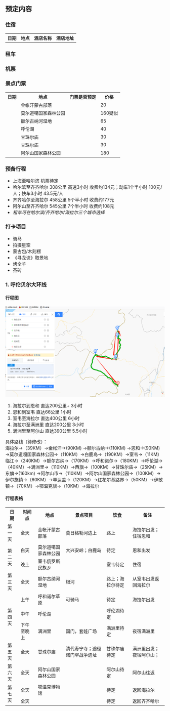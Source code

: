 ## 预定内容  

### 住宿  
<table>
	<tr>
		<th>日期</th>
		<th>地点</th>
		<th>酒店名称</th>
		<th>酒店地址</th>
	</tr>
</table>

### 租车  

### 机票 

### 景点门票  
<table>
	<tr>
		<th>日期</th>
		<th>地点</th>
		<th>门票是否预定</th>
		<th>价格</th>
	</tr>
	<tr >
	    <td> </td>
	    <td>金帐汗蒙古部落</td>  
	    <td></td>
	    <td>20 </td>
	</tr>
	<tr >
	    <td> </td>
	    <td>莫尔道噶国家森林公园</td>  
	    <td></td>
	    <td>160疑似 </td>
	</tr>
	<tr >
	    <td> </td>
	    <td>额尔古纳河湿地</td>  
	    <td></td>
	    <td>65 </td>
	</tr>
	<tr >
	    <td> </td>
	    <td>呼伦湖</td>  
	    <td></td>
	    <td>40 </td>
	</tr>
	<tr >
	    <td> </td>
	    <td>甘珠尔庙 </td>  
	    <td></td>
	    <td>30 </td>
	</tr>
	<tr >
	    <td> </td>
	    <td>甘珠尔庙 </td>  
	    <td></td>
	    <td>30 </td>
	</tr>
	<tr >
	    <td> </td>
	    <td>阿尔山国家森林公园 </td>  
	    <td></td>
	    <td>180 </td>
	</tr>
</table>

### 预备行程
* 上海至哈尔滨 机票待定
* 哈尔滨至齐齐哈尔 308公里 高速3小时 收费约134元；动车1个半小时 100元/人；快车3小时 43.5元/人 
* 齐齐哈尔至海拉尔 458公里 5个半小时 收费约177元
* 阿尔山至齐齐哈尔 545公里 7个半小时 收费约108元 
* *租车可在哈尔滨/齐齐哈尔/海拉尔三个城市选择*

### 打卡项目  
* 骑马
* 拍摄星空
* 蒙古包/木刻楞
* 《寻龙诀》取景地
* 烤全羊
* 茶砖


### 1. 呼伦贝尔大环线  
#### 行程图  
![大环线行程概图](https://github.com/kin122/duoankin.github.io/blob/main/life/7-mongolia-01.png)
1. 海拉尔到恩和 直达200公里+ 3小时
2. 恩和到室韦 直达66公里 1小时
3. 室韦至海拉尔 直达400公里 6小时
4. 海拉尔至满洲里 直达200公里 3小时
5. 满洲里至阿尔山 直达390公里 5.5小时

具体路线（待修改）：  
海拉尔→（39KM）→金帐汗→(90KM) →额尔古纳→(110KM) →恩和→(90KM) →莫尔道嘎国家森林公园→（110KM）→白鹿岛→（190KM）→室韦→（11KM）临江→（240KM）→额尔古纳→（170KM）→呼和诺尔→（180KM）→呼伦湖→（40KM）→满洲里→（110KM）→西旗→（100KM）→甘珠尔庙→（25KM）→东旗→(160km) →阿尔山市→（110KM）→阿尔山国家森林公园→（100KM）→伊尔施镇→（60KM）→罕达盖→（120KM）→红花尔基路界→（50KM）→伊敏镇→（70KM）→鄂温克旗→（10KM）→海拉尔

#### 行程表格  
<table>
	<tr>
	    <th>日期</th>
	    <th>时间点</th>
	    <th>地点</th>
	    <th>景点项目</th>
	    <th>饮食</th>
	    <th>备注</th>
	</tr >
	<tr>
	    <td rowspan="1">第一天</td>
	    <td> 全天</td>
	    <td>金帐汗蒙古部落</td>
	    <td>莫日格勒河边上</td>
	    <td>路上</td>
	    <td>海拉尔出发；住宿恩和</td>
	</tr>
	<tr>
	    <td rowspan="2">第二天</td>
	    <td>白天</td>
	    <td>莫尔道噶国家森林公园</td>  
	    <td>大兴安岭；白鹿岛</td>
	    <td>待定</td>
	    <td>恩和出发</td>
	</tr>
	<tr>
	    <td >晚上</td>
	    <td >室韦俄罗斯民族乡</td>
	    <td ></td>
	    <td >室韦待定</td>
	    <td >住宿</td>
	</tr>
	<tr>
	    <td rowspan="1">第三天</td>
	    <td >全天</td>
	    <td >额尔古纳河湿地</td>
	    <td >根河</td>
	    <td >路上；海拉尔待定</td>
	    <td >从室韦出发返回海拉尔</td>
	</tr>
	<tr>
	    <td rowspan="3">第四天</td>
	    <td >上午</td>
	    <td >呼和诺尔草原</td>
	    <td >可骑马</td>
	    <td >待定</td>
	    <td >海拉尔出发</td>
	</tr>
	<tr>
	    <td >中午</td>
	    <td >呼伦湖</td>
	    <td ></td>
	    <td >呼伦湖待定</td>
	    <td ></td>	
	</tr>
        <tr>
	    <td >下午至晚上</td>
	    <td >满洲里</td>
	    <td >国门，套娃广场</td>
	    <td >满洲里待定</td>
	    <td >夜宿满洲里</td>
	</tr>
	<tr>
	    <td rowspan="1">第五天</td>
	    <td >全天</td>
	    <td >甘珠尔庙</td>
	    <td >清代寿宁寺；途径诺门罕战争遗址</td>
	    <td >甘珠尔庙待定</td>
	    <td >满洲里出发；夜宿阿尔山；</td>
	</tr>
	<tr>
	    <td rowspan="1">第六天</td>
	    <td >全天</td>
	    <td >阿尔山国家森林公园</td>
	    <td ></td>
	    <td >阿尔山待定</td>
	    <td >阿尔山往返</td>
	</tr>
	<tr>
	    <td rowspan="2">第七天</td>
	    <td >全天</td>
	    <td >鄂温克博物馆</td>
	    <td ></td>
	    <td >待定</td>
	    <td >返回海拉尔</td>
	</tr>
	<tr>
	    <td >全天</td>
	    <td ></td>
	    <td ></td>
	    <td >待定</td>
	    <td >返回齐齐哈尔</td>
	</tr>
</table>  


